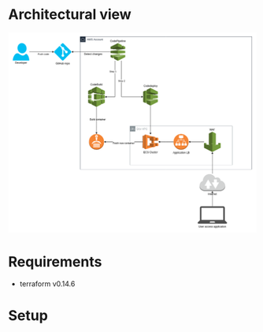 
# Architectural view

![archictetural view](https://github.com/jquinon1/timeoff-management-application-infra/blob/main/public/img/timeoff-management-architecture.png)

# Requirements

- terraform v0.14.6

# Setup